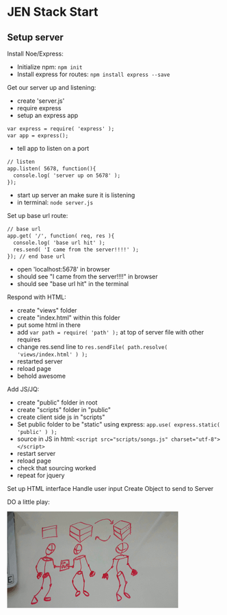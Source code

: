 JEN Stack Start
===

Setup server
---

Install Noe/Express:

- Initialize npm: ```npm init```
- Install express for routes: ```npm install express --save```

Get our server up and listening:

- create 'server.js'
- require express
- setup an express app

```
var express = require( 'express' );
var app = express();
```

- tell app to listen on a port

```
// listen
app.listen( 5678, function(){
  console.log( 'server up on 5678' );
});
```

- start up server an make sure it is listening
- in terminal: ```node server.js```

Set up base url route:
```
// base url
app.get( '/', function( req, res ){
  console.log( 'base url hit' );
  res.send( 'I came from the server!!!!' );
}); // end base url
```

- open 'localhost:5678' in browser
- should see "I came from the server!!!!" in browser
- should see "base url hit" in the terminal

Respond with HTML:

- create "views" folder
- create "index.html" within this folder
- put some html in there
- add ```var path = require( 'path' );``` at top of server file with other requires
- change res.send line to ```res.sendFile( path.resolve( 'views/index.html' ) );```
- restarted server
- reload page
- behold awesome

Add JS/JQ:

- create "public" folder in root
- create "scripts" folder in "public"
- create client side js in "scripts"
- Set public folder to be "static" using express: ```app.use( express.static( 'public' ) );```
- source in JS in html: ```<script src="scripts/songs.js" charset="utf-8"></script>```
- restart server
- reload page
- check that sourcing worked
- repeat for jquery


Set up HTML interface
Handle user input
Create Object to send to Server

DO a little play:

!['gif'](nodeExpressRolePlay.gif)

